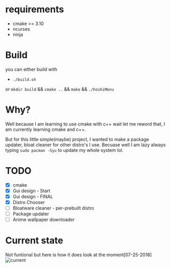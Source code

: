 # requirements
- cmake >= 3.10
- ncurses
- ninja

# Build
you can either build with
- `./build.sh`

or
`mkdir build` &&
`cmake ..` &&
`make` &&
`./hoshiMenu`

# Why?
Well because I am learning to use cmake with c++ wait let me reword that, I am currently learning cmake and c++.

But for this little simple(maybe) project, I wanted to make a package updater, bloat cleaner for other distro's I use. Becuase well I am lazy always typing `sudo pacman -Syu` to update my whole system lol.

# TODO
- [X] cmake
- [X] Gui design - Start
- [x] Gui design - FINAL
- [X] Distro Chooser
- [ ] Bloatware cleaner - per-prebuilt distro
- [ ] Package updater
- [ ] Anime wallpaper downloader

# Current state
Not funtional but here is how it does look at the moment[07-25-2018]
![current](https://imgur.com/ojlZDeml.png)

